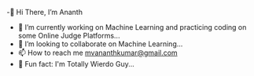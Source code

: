 -👋 Hi There, I’m Ananth
- 🔭 I’m currently working on Machine Learning and practicing coding on some Online Judge Platforms...
- 👯 I’m looking to collaborate on Machine Learning...
- 📫 How to reach me mvananthkumar@gmail.com
- 🤪 Fun fact: I'm Totally Wierdo Guy...

<!--
**Unbeknownstguy/Unbeknownstguy** is a ✨ _special_ ✨ repository because its `README.md` (this file) appears on your GitHub profile.

Here are some ideas to get you started:



<!---
- 💬 Ask me about ...
- 📫 How to reach me: ...
- 😄 Pronouns: ...
- 🌱 I’m currently learning Machine Learning...

--->

